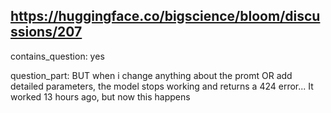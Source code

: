 ## https://huggingface.co/bigscience/bloom/discussions/207

contains_question: yes

question_part: BUT when i change anything about the promt OR add detailed parameters, the model stops working and returns a 424 error... It worked 13 hours ago, but now this happens